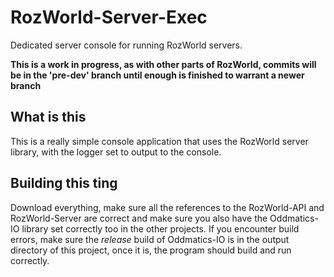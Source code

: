 # RozWorld-Server-Exec
Dedicated server console for running RozWorld servers.

**This is a work in progress, as with other parts of RozWorld, commits will be in the 'pre-dev' branch until enough is finished to warrant a newer branch**

## What is this
This is a really simple console application that uses the RozWorld server library, with the logger set to output to the console.

## Building this ting
Download everything, make sure all the references to the RozWorld-API and RozWorld-Server are correct and make sure you also have the Oddmatics-IO library set correctly too in the other projects. If you encounter build errors, make sure the *release* build of Oddmatics-IO is in the output directory of this project, once it is, the program should build and run correctly.